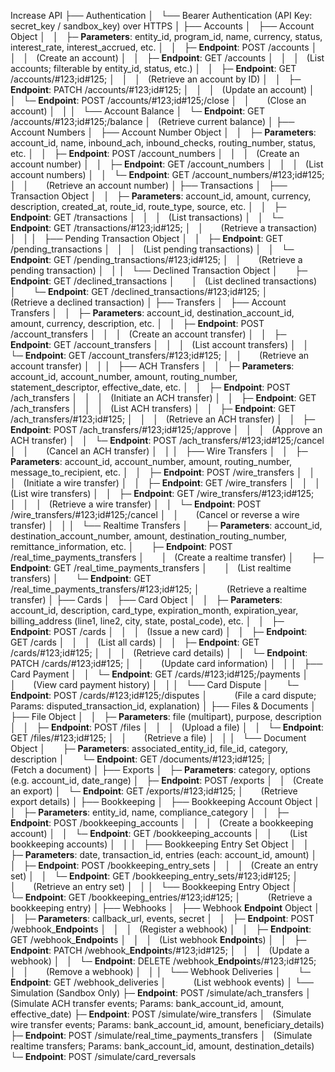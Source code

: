 Increase API
├── Authentication
│   └── Bearer Authentication (API Key: secret_key / sandbox_key) over HTTPS
│
├── Accounts
│   ├── Account Object
│   │   ├─ **Parameters**: entity_id, program_id, name, currency, status, interest_rate, interest_accrued, etc.
│   │   ├─ **Endpoint**: POST /accounts
│   │   │   (Create an account)
│   │   ├─ **Endpoint**: GET /accounts
│   │   │   (List accounts; filterable by entity_id, status, etc.)
│   │   ├─ **Endpoint**: GET /accounts/#123;id#125;
│   │   │   (Retrieve an account by ID)
│   │   ├─ **Endpoint**: PATCH /accounts/#123;id#125;
│   │   │   (Update an account)
│   │   └─ **Endpoint**: POST /accounts/#123;id#125;/close
│   │       (Close an account)
│   │
│   └── Account Balance
│   └─ **Endpoint**: GET /accounts/#123;id#125;/balance
│   (Retrieve current balance)
│
├── Account Numbers
│   ├── Account Number Object
│   │   ├─ **Parameters**: account_id, name, inbound_ach, inbound_checks, routing_number, status, etc.
│   │   ├─ **Endpoint**: POST /account_numbers
│   │   │   (Create an account number)
│   │   ├─ **Endpoint**: GET /account_numbers
│   │   │   (List account numbers)
│   │   └─ **Endpoint**: GET /account_numbers/#123;id#125;
│   │       (Retrieve an account number)
│
├── Transactions
│   ├── Transaction Object
│   │   ├─ **Parameters**: account_id, amount, currency, description, created_at, route_id, route_type, source, etc.
│   │   ├─ **Endpoint**: GET /transactions
│   │   │   (List transactions)
│   │   └─ **Endpoint**: GET /transactions/#123;id#125;
│   │       (Retrieve a transaction)
│   │
│   ├── Pending Transaction Object
│   │   ├─ **Endpoint**: GET /pending_transactions
│   │   │   (List pending transactions)
│   │   └─ **Endpoint**: GET /pending_transactions/#123;id#125;
│   │       (Retrieve a pending transaction)
│   │
│   └── Declined Transaction Object
│       ├─ **Endpoint**: GET /declined_transactions
│       │   (List declined transactions)
│       └─ **Endpoint**: GET /declined_transactions/#123;id#125;
│           (Retrieve a declined transaction)
│
├── Transfers
│   ├── Account Transfers
│   │   ├─ **Parameters**: account_id, destination_account_id, amount, currency, description, etc.
│   │   ├─ **Endpoint**: POST /account_transfers
│   │   │   (Create an account transfer)
│   │   ├─ **Endpoint**: GET /account_transfers
│   │   │   (List account transfers)
│   │   └─ **Endpoint**: GET /account_transfers/#123;id#125;
│   │       (Retrieve an account transfer)
│   │
│   ├── ACH Transfers
│   │   ├─ **Parameters**: account_id, account_number, amount, routing_number, statement_descriptor, effective_date, etc.
│   │   ├─ **Endpoint**: POST /ach_transfers
│   │   │   (Initiate an ACH transfer)
│   │   ├─ **Endpoint**: GET /ach_transfers
│   │   │   (List ACH transfers)
│   │   ├─ **Endpoint**: GET /ach_transfers/#123;id#125;
│   │   │   (Retrieve an ACH transfer)
│   │   ├─ **Endpoint**: POST /ach_transfers/#123;id#125;/approve
│   │   │   (Approve an ACH transfer)
│   │   └─ **Endpoint**: POST /ach_transfers/#123;id#125;/cancel
│   │       (Cancel an ACH transfer)
│   │
│   ├── Wire Transfers
│   │   ├─ **Parameters**: account_id, account_number, amount, routing_number, message_to_recipient, etc.
│   │   ├─ **Endpoint**: POST /wire_transfers
│   │   │   (Initiate a wire transfer)
│   │   ├─ **Endpoint**: GET /wire_transfers
│   │   │   (List wire transfers)
│   │   ├─ **Endpoint**: GET /wire_transfers/#123;id#125;
│   │   │   (Retrieve a wire transfer)
│   │   └─ **Endpoint**: POST /wire_transfers/#123;id#125;/cancel
│   │       (Cancel or reverse a wire transfer)
│   │
│   └── Realtime Transfers
│       ├─ **Parameters**: account_id, destination_account_number, amount, destination_routing_number, remittance_information, etc.
│       ├─ **Endpoint**: POST /real_time_payments_transfers
│       │   (Create a realtime transfer)
│       ├─ **Endpoint**: GET /real_time_payments_transfers
│       │   (List realtime transfers)
│       └─ **Endpoint**: GET /real_time_payments_transfers/#123;id#125;
│           (Retrieve a realtime transfer)
│
├── Cards
│   ├── Card Object
│   │   ├─ **Parameters**: account_id, description, card_type, expiration_month, expiration_year, billing_address (line1, line2, city, state, postal_code), etc.
│   │   ├─ **Endpoint**: POST /cards
│   │   │   (Issue a new card)
│   │   ├─ **Endpoint**: GET /cards
│   │   │   (List all cards)
│   │   ├─ **Endpoint**: GET /cards/#123;id#125;
│   │   │   (Retrieve card details)
│   │   └─ **Endpoint**: PATCH /cards/#123;id#125;
│   │       (Update card information)
│   │
│   ├── Card Payment
│   │   └─ **Endpoint**: GET /cards/#123;id#125;/payments
│   │       (View card payment history)
│   │
│   └── Card Dispute
│       └─ **Endpoint**: POST /cards/#123;id#125;/disputes
│           (File a card dispute; Params: disputed_transaction_id, explanation)
│
├── Files & Documents
│   ├── File Object
│   │   ├─ **Parameters**: file (multipart), purpose, description
│   │   ├─ **Endpoint**: POST /files
│   │   │   (Upload a file)
│   │   └─ **Endpoint**: GET /files/#123;id#125;
│   │       (Retrieve a file)
│   │
│   └── Document Object
│       ├─ **Parameters**: associated_entity_id, file_id, category, description
│       └─ **Endpoint**: GET /documents/#123;id#125;
│           (Fetch a document)
│
├── Exports
│   ├─ **Parameters**: category, options (e.g. account_id, date_range)
│   ├─ **Endpoint**: POST /exports
│   │   (Create an export)
│   └─ **Endpoint**: GET /exports/#123;id#125;
│       (Retrieve export details)
│
├── Bookkeeping
│   ├── Bookkeeping Account Object
│   │   ├─ **Parameters**: entity_id, name, compliance_category
│   │   ├─ **Endpoint**: POST /bookkeeping_accounts
│   │   │   (Create a bookkeeping account)
│   │   └─ **Endpoint**: GET /bookkeeping_accounts
│   │       (List bookkeeping accounts)
│   │
│   ├── Bookkeeping Entry Set Object
│   │   ├─ **Parameters**: date, transaction_id, entries (each: account_id, amount)
│   │   ├─ **Endpoint**: POST /bookkeeping_entry_sets
│   │   │   (Create an entry set)
│   │   └─ **Endpoint**: GET /bookkeeping_entry_sets/#123;id#125;
│   │       (Retrieve an entry set)
│   │
│   └── Bookkeeping Entry Object
│       └─ **Endpoint**: GET /bookkeeping_entries/#123;id#125;
│           (Retrieve a bookkeeping entry)
│
├── Webhooks
│   ├── Webhook **Endpoint** Object
│   │   ├─ **Parameters**: callback_url, events, secret
│   │   ├─ **Endpoint**: POST /webhook_**Endpoint**s
│   │   │   (Register a webhook)
│   │   ├─ **Endpoint**: GET /webhook_**Endpoint**s
│   │   │   (List webhook **Endpoint**s)
│   │   ├─ **Endpoint**: PATCH /webhook_**Endpoint**s/#123;id#125;
│   │   │   (Update a webhook)
│   │   └─ **Endpoint**: DELETE /webhook_**Endpoint**s/#123;id#125;
│   │       (Remove a webhook)
│   │
│   └── Webhook Deliveries
│       └─ **Endpoint**: GET /webhook_deliveries
│           (List webhook events)
│
└── Simulation (Sandbox Only)
├─ **Endpoint**: POST /simulate/ach_transfers
│   (Simulate ACH transfer events; Params: bank_account_id, amount, effective_date)
├─ **Endpoint**: POST /simulate/wire_transfers
│   (Simulate wire transfer events; Params: bank_account_id, amount, beneficiary_details)
├─ **Endpoint**: POST /simulate/real_time_payments_transfers
│   (Simulate realtime transfers; Params: bank_account_id, amount, destination_details)
└─ **Endpoint**: POST /simulate/card_reversals